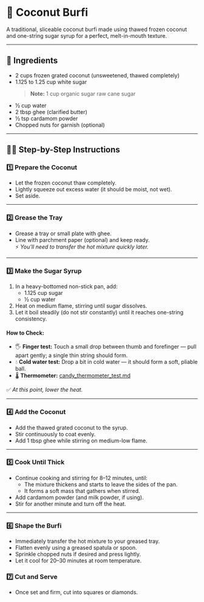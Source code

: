 # 🥥 Coconut Burfi

A traditional, sliceable coconut burfi made using thawed frozen coconut and one-string sugar syrup for a perfect, melt-in-mouth texture.

---

## 🧾 Ingredients

- 2 cups frozen grated coconut (unsweetened, thawed completely)  
- 1.125 to 1.25 cup white sugar  
  > **Note:** 1 cup organic sugar raw cane sugar
- ½ cup water  
- 2 tbsp ghee (clarified butter)  
- ½ tsp cardamom powder
- Chopped nuts for garnish (optional)

---

## 👩‍🍳 Step-by-Step Instructions

### 1️⃣ Prepare the Coconut
- Let the frozen coconut thaw completely.  
- Lightly squeeze out excess water (it should be moist, not wet).  
- Set aside.

---

### 2️⃣ Grease the Tray
- Grease a tray or small plate with ghee.  
- Line with parchment paper (optional) and keep ready.  
⚡ *You’ll need to transfer the hot mixture quickly later.*

---

### 3️⃣ Make the Sugar Syrup
1. In a heavy-bottomed non-stick pan, add:  
   - 1.125 cup sugar  
   - ½ cup water  
2. Heat on medium flame, stirring until sugar dissolves.  
3. Let it boil steadily (do not stir constantly) until it reaches one-string consistency.

#### How to Check:
- 🖐️ **Finger test:** Touch a small drop between thumb and forefinger — pull apart gently; a single thin string should form.  
- 💧 **Cold water test:** Drop a bit in cold water — it should form a soft, pliable ball.  
- 🌡️ **Thermometer:** [candy_thermometer_test.md](candy_thermometer_test.md)

✅ *At this point, lower the heat.*

---

### 4️⃣ Add the Coconut
- Add the thawed grated coconut to the syrup.  
- Stir continuously to coat evenly.  
- Add 1 tbsp ghee while stirring on medium-low flame.

---

### 5️⃣ Cook Until Thick
- Continue cooking and stirring for 8–12 minutes, until:  
  - The mixture thickens and starts to leave the sides of the pan.  
  - It forms a soft mass that gathers when stirred.  
- Add cardamom powder (and milk powder, if using).  
- Stir for another minute and turn off the heat.

---

### 6️⃣ Shape the Burfi
- Immediately transfer the hot mixture to your greased tray.  
- Flatten evenly using a greased spatula or spoon.  
- Sprinkle chopped nuts if desired and press lightly.  
- Let it cool for 20–30 minutes at room temperature.


### 7️⃣ Cut and Serve
- Once set and firm, cut into squares or diamonds.  


